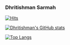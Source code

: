 ### Dhritishman Sarmah

[![Hits](https://hits.seeyoufarm.com/api/count/incr/badge.svg?url=https%3A%2F%2Fgithub.com%2Fimpopular-guy&count_bg=%2379C83D&title_bg=%23555555&icon=github.svg&icon_color=%23E7E7E7&title=visitors&edge_flat=false)](https://hits.seeyoufarm.com)

[![Dhritishman's GitHub stats](https://github-readme-stats.vercel.app/api?username=impopular-guy&show_icons=true)](https://github.com/anuraghazra/github-readme-stats)

[![Top Langs](https://github-readme-stats.vercel.app/api/top-langs/?username=impopular-guy&layout=compact)](https://github.com/anuraghazra/github-readme-stats)
